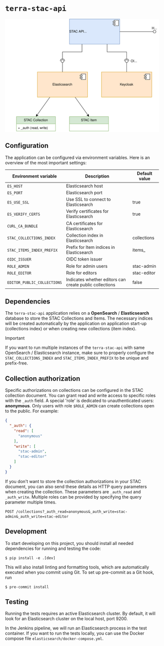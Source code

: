 # `terra-stac-api`

![Architecture of terra-stac-api](assets/architecture.svg)

## Configuration

The application can be configured via environment variables. Here is an overview of the most important settings:

| Environment variable        | Description                                             | Default value |
|-----------------------------|---------------------------------------------------------|---------------|
| `ES_HOST`                   | Elasticsearch host                                      |               |
| `ES_PORT`                   | Elasticsearch port                                      |               |
| `ES_USE_SSL`                | Use SSL to connect to Elasticsearch                     | true          |
| `ES_VERIFY_CERTS`           | Verify certificates for Elasticsearch                   | true          |
| `CURL_CA_BUNDLE`            | CA certificates for Elasticsearch                       |               |
| `STAC_COLLECTIONS_INDEX`    | Collection index in Elasticsearch                       | collections   |
| `STAC_ITEMS_INDEX_PREFIX`   | Prefix for Item indices in Elasticsearch                | items_        |
| `OIDC_ISSUER`               | OIDC token issuer                                       |               |
| `ROLE_ADMIN`                | Role for admin users                                    | stac-admin    |
| `ROLE_EDITOR`               | Role for editors                                        | stac-editor   |
| `EDITOR_PUBLIC_COLLECTIONS` | Indicates whether editors can create public collections | false         |


## Dependencies
The `terra-stac-api` application relies on a **OpenSearch** / **Elasticsearch** database to store the STAC Collections and Items.
The necessary indices will be created automatically by the application on application start-up (collections index) or when creating new collections (item index). 

> [!IMPORTANT]
> If you want to run multiple instances of the `terra-stac-api` with same OpenSearch / Elasticsearch instance, 
> make sure to properly configure the `STAC_COLLECTIONS_INDEX` and `STAC_ITEMS_INDEX_PREFIX` to be unique and prefix-free.

## Collection authorization

Specific authorizations on collections can be configured in the STAC collection document. You can grant read and write
access to specific roles with the `_auth` field.
A special 'role' is dedicated to unauthenticated users: **anonymous**. Only users with role `$ROLE_ADMIN` can create
collections open to the public.
For example:

```json
{
  "_auth": {
    "read": [
      "anonymous"
    ],
    "write": [
      "stac-admin",
      "stac-editor"
    ]
  }
}
```

If you don't want to store the collection authorizations in your STAC document, you can also send these details as HTTP
query parameters when creating the collection. These parameters are `_auth_read` and `_auth_write`. Multiple roles can
be provided by specifying the query parameter multiple times.

```http
POST /collections?_auth_read=anonymous&_auth_write=stac-admin&_auth_write=stac-editor
```

## Development

To start developing on this project, you should install all needed dependencies for running and testing the code:

```shell
$ pip install -e .[dev]
```

This will also install linting and formatting tools, which are automatically executed when you commit using Git.
To set up pre-commit as a Git hook, run

```shell
$ pre-commit install
```

## Testing

Running the tests requires an active Elasticsearch cluster. By default, it will look for an Elasticsearch cluster on the
local host, port 9200.

In the Jenkins pipeline, we will run an Elasticsearch process in the test container.
If you want to run the tests locally, you can use the Docker compose file `elasticsearch/docker-compose.yml`.